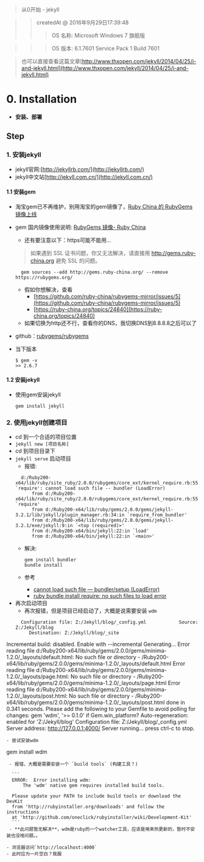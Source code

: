 
> 从0开始 - jekyll 

>> createdAt @ 2016年9月29日17:39:48
>>> OS 名称:          Microsoft Windows 7 旗舰版 

>>> OS 版本:          6.1.7601 Service Pack 1 Build 7601

> 也可以直接查看这篇文章[http://www.thxopen.com/jekyll/2014/04/25/i-and-jekyll.html](http://www.thxopen.com/jekyll/2014/04/25/i-and-jekyll.html)
# 0. Installation
- **安装、部署**


## Step

### 1. 安装jekyll 
- jekyll官网:[http://jekyllrb.com/](http://jekyllrb.com/)
- jekyll中文站[http://jekyll.com.cn/](http://jekyll.com.cn/)

#### 1.1 安装gem
- 淘宝gem已不再维护，别用淘宝的gem镜像了，[Ruby China 的 RubyGems 镜像上线](https://ruby-china.org/topics/29250)
- gem 国内镜像使用说明: [RubyGems 镜像- Ruby China](https://gems.ruby-china.org/)
  - 还有要注意以下：https可能不能用...
  
  > 如果遇到 SSL 证书问题，你又无法解决，请直接用 http://gems.ruby-china.org 避免 SSL 的问题。
  
  ```
	gem sources --add http://gems.ruby-china.org/ --remove https://rubygems.org/
  ```
  - 假如你想解决，查看
    - [https://github.com/ruby-china/rubygems-mirror/issues/5](https://github.com/ruby-china/rubygems-mirror/issues/5)
    - [https://ruby-china.org/topics/24840](https://ruby-china.org/topics/24840)
  - 如果切换为http还不行，查看你的DNS，我切换DNS到8.8.8.8之后可以了
  
- github：[rubygems/rubygems](https://github.com/rubygems/rubygems)
- 当下版本

  ```
  $ gem -v
  >> 2.6.7
  ```

#### 1.2 安装jekyll
- 使用gem安装jekyll  

  ```
  gem install jekyll
  ```

### 2. 使用jekyll创建项目
- cd 到一个合适的项目位置
- `jekyll new [项目名称]`
- cd 到项目目录下
- `jekyll serve` 启动项目
  - 报错:
  ```
	d:/Ruby200-x64/lib/ruby/site_ruby/2.0.0/rubygems/core_ext/kernel_require.rb:55:in `require': cannot load such file -- bundler (LoadError)
		from d:/Ruby200-x64/lib/ruby/site_ruby/2.0.0/rubygems/core_ext/kernel_require.rb:55:in `require'
		from d:/Ruby200-x64/lib/ruby/gems/2.0.0/gems/jekyll-3.2.1/lib/jekyll/plugin_manager.rb:34:in `require_from_bundler'
		from d:/Ruby200-x64/lib/ruby/gems/2.0.0/gems/jekyll-3.2.1/exe/jekyll:9:in `<top (required)>'
		from d:/Ruby200-x64/bin/jekyll:22:in `load'
		from d:/Ruby200-x64/bin/jekyll:22:in `<main>'
  ```
  - 解决:
  
  	```
	gem install bundler
	bundle install
  	```
  - 参考
   	- [cannot load such file — bundler/setup (LoadError)](http://stackoverflow.com/questions/19061774/cannot-load-such-file-bundler-setup-loaderror)
	- [ruby bundle install require: no such files to load error](http://stackoverflow.com/questions/16435433/ruby-bundle-install-require-no-such-files-to-load-error)
- 再次启动项目
  - 再次报错，但是项目已经启动了，大概是说需要安装 `wdm`
  ```
	Configuration file: Z:/Jekyll/blog/_config.yml            Source: Z:/Jekyll/blog
       Destination: Z:/Jekyll/blog/_site
 Incremental build: disabled. Enable with --incremental
      Generating... 
Error reading file d:/Ruby200-x64/lib/ruby/gems/2.0.0/gems/minima-1.2.0/_layouts/default.html: No such file or directory - /Ruby200-x64/lib/ruby/gems/2.0.0/gems/minima-1.2.0/_layouts/default.html 
Error reading file d:/Ruby200-x64/lib/ruby/gems/2.0.0/gems/minima-1.2.0/_layouts/page.html: No such file or directory - /Ruby200-x64/lib/ruby/gems/2.0.0/gems/minima-1.2.0/_layouts/page.html 
Error reading file d:/Ruby200-x64/lib/ruby/gems/2.0.0/gems/minima-1.2.0/_layouts/post.html: No such file or directory - /Ruby200-x64/lib/ruby/gems/2.0.0/gems/minima-1.2.0/_layouts/post.html 
                    done in 0.341 seconds.  Please add the following to your Gemfile to avoid polling for changes:
    gem 'wdm', '>= 0.1.0' if Gem.win_platform?
 Auto-regeneration: enabled for 'Z:/Jekyll/blog'
Configuration file: Z:/Jekyll/blog/_config.yml
    Server address: http://127.0.0.1:4000/
  Server running... press ctrl-c to stop.
  ```
  - 尝试安装wdm
  
  ``` 
  gem install wdm 
  ```
   - 报错，大概是需要安装一个 `build tools` (构建工具？)
	  
	```
	ERROR:  Error installing wdm:
		The 'wdm' native gem requires installed build tools.

	Please update your PATH to include build tools or download the DevKit
	from 'http://rubyinstaller.org/downloads' and follow the instructions
	at 'http://github.com/oneclick/rubyinstaller/wiki/Development-Kit'
	```
   - **此问题暂无解决**，wdm是ruby的一个watcher工具，应该是用来热更新的，暂时不安装也没啥问题。。
 
- 浏览器访问`http://localhost:4000`
- 此时应为一片空白？我服
